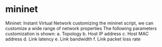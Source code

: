 # mininet
Mininet: Instant Virtual Network
customizing the mininet script, we can customize a wide range of network properties
The following parameters customization is shown:
a.	Topology
b.	Host IP address
c.	Host MAC address
d.	Link latency
e.	Link bandwidth
f.	Link packet loss rate


